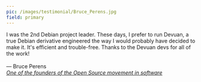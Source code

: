 ```yaml
---
pic: /images/testimonial/Bruce_Perens.jpg
field: primary
---
```

I was the 2nd Debian project leader. These days, I prefer to run  Devuan, a true Debian derivative engineered the way I would probably  have decided to make it. It's efficient and trouble-free. Thanks to the  Devuan devs for all of the work!
<br/>
<br/>
— Bruce Perens<br/>
_[One of the founders of the Open Source movement in software](https://perens.com/)_
